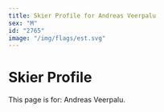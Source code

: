 ```yaml
---
title: Skier Profile for Andreas Veerpalu
sex: "M"
id: "2765"
image: "/img/flags/est.svg" 
---
```


# Skier Profile

This page is for: Andreas Veerpalu.
    